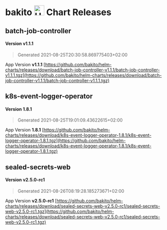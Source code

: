# bakito <img src="https://helm.sh/img/helm.svg" alt="Helm" style="width:32px;"/> Chart Releases

## batch-job-controller

#### Version **v1.1.1**

> Generated 2021-08-25T20:30:58.869775403+02:00

App Version **v1.1.1**
[https://github.com/bakito/helm-charts/releases/download/batch-job-controller-v1.1.1/batch-job-controller-v1.1.1.tgz](https://github.com/bakito/helm-charts/releases/download/batch-job-controller-v1.1.1/batch-job-controller-v1.1.1.tgz)

## k8s-event-logger-operator

#### Version **1.8.1**

> Generated 2021-08-25T19:01:09.43622615+02:00

App Version **1.8.1**
[https://github.com/bakito/helm-charts/releases/download/k8s-event-logger-operator-1.8.1/k8s-event-logger-operator-1.8.1.tgz](https://github.com/bakito/helm-charts/releases/download/k8s-event-logger-operator-1.8.1/k8s-event-logger-operator-1.8.1.tgz)

## sealed-secrets-web

#### Version **v2.5.0-rc1**

> Generated 2021-08-26T08:19:28.185273671+02:00

App Version **v2.5.0-rc1**
[https://github.com/bakito/helm-charts/releases/download/sealed-secrets-web-v2.5.0-rc1/sealed-secrets-web-v2.5.0-rc1.tgz](https://github.com/bakito/helm-charts/releases/download/sealed-secrets-web-v2.5.0-rc1/sealed-secrets-web-v2.5.0-rc1.tgz)

